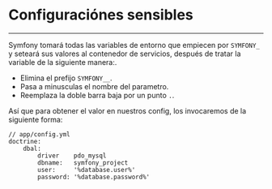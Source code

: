 # Configuraciónes sensibles
---------------------------

Symfony tomará todas las variables de entorno que empiecen por `SYMFONY_` y seteará 
sus valores al contenedor de servicios, después de tratar la variable de la siguiente manera:.

* Elimina el prefijo `SYMFONY__`.
* Pasa a minusculas el nombre del parametro.
* Reemplaza la doble barra baja por un punto `.`.

Así que para obtener el valor en nuestros config, los invocaremos de la siguiente forma:

    // app/config.yml
    doctrine:
        dbal:
            driver    pdo_mysql
            dbname:   symfony_project
            user:     '%database.user%'
            password: '%database.password%'
